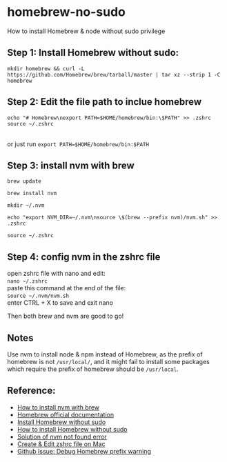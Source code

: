 # homebrew-no-sudo
How to install Homebrew &amp; node without sudo privilege 

## Step 1: Install Homebrew without sudo:
`
mkdir homebrew && curl -L https://github.com/Homebrew/brew/tarball/master | tar xz --strip 1 -C homebrew
`

## Step 2: Edit the file path to inclue homebrew

```
echo "# Homebrew\nexport PATH=$HOME/homebrew/bin:\$PATH" >> .zshrc
source ~/.zshrc
```
&nbsp;  
or just run 
`
export PATH=$HOME/homebrew/bin:$PATH
`
## Step 3: install nvm with brew
```
brew update

brew install nvm

mkdir ~/.nvm

echo "export NVM_DIR=~/.nvm\nsource \$(brew --prefix nvm)/nvm.sh" >> .zshrc

source ~/.zshrc
```
## Step 4: config nvm in the zshrc file 

open zshrc file with nano and edit:&nbsp;  
`
nano ~/.zshrc
`
&nbsp;  
paste this command at the end of the file:&nbsp;  
`
source ~/.nvm/nvm.sh
`
&nbsp;  
enter CTRL + X to save and exit nano 

Then both brew and nvm are good to go!

## Notes
Use nvm to install node & npm instead of Homebrew, as the prefix of homebrew is not `/usr/local/`, and it might fail to install some packages which require the prefix of homebrew should be `/usr/local`.

## Reference:
- [How to install nvm with brew](https://medium.com/devops-techable/how-to-install-nvm-node-version-manager-on-macos-with-homebrew-1bc10626181)
- [Homebrew official documentation](https://docs.brew.sh/Installation#untar-anywhere-unsupported)
- [Install Homebrew without sudo](https://www.scivision.dev/macos-homebrew-non-sudo)
- [How to install Homebrew without sudo](https://superuser.com/questions/619498/can-i-install-homebrew-without-sudo-privileges)
- [Solution of nvm not found error](https://stackoverflow.com/questions/16904658/node-version-manager-install-nvm-command-not-found)
- [Create & Edit zshrc file on Mac](https://superuser.com/questions/886132/where-is-the-zshrc-file-on-mac)
- [Github Issue: Debug Homebrew prefix warning](https://github.com/Homebrew/install/issues/121)




